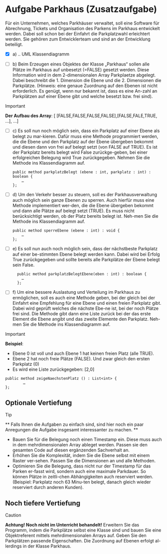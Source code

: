 # Aufgabe Parkhaus (Zusatzaufgabe)
Für ein Unternehmen, welches Parkhäuser verwaltet,
soll eine Software für Abrechnung, Tickets und Organisation
des Parkens im Parkhaus entwickelt werden.
Dabei soll schon bei der Einfahrt die Parkplatzwahl erleichtert
werden. Sie gehören zum Entwicklerteam und
sind an der Entwicklung beteiligt.

- [x] a) .. UML Klassendiagramm

- [ ] b) Beim Erzeugen eines Objektes der Klasse „Parkhaus“ sollen alle Plätze im Parkhaus auf unbesetzt (=FALSE) gesetzt werden. Diese Information wird in dem 2-dimensionalen Array Parkplaetze abgelegt. Dabei beschreibt die 1. Dimension die Ebene und die 2. Dimensionen die Parkplätze. (Hinweis: eine genaue Zuordnung auf den Ebenen ist nicht erforderlich. Es genügt, wenn nur bekannt ist, dass es eine An-zahl an Parkplätzen auf einer Ebene gibt und welche besetzt bzw. frei sind).

> [!IMPORTANT]
> **Der Aufbau des Array**:
> [ [FALSE,FALSE,FALSE,FALSE],[FALSE,FALE,TRUE, …], …]


- [ ] c)	Es soll nun noch möglich sein, dass ein Parkplatz auf einer Ebene als belegt zu mar-kieren. Dafür muss eine Methode programmiert werden, die die Ebene und den Parkplatz auf der Ebene übergeben bekommt und diesen dann von frei auf belegt setzt (von FALSE auf TRUE). Es ist der Parkplatz bereits belegt wird False zurückge-geben, bei einer erfolgreichen Belegung wird True zurückgegeben. Nehmen Sie die Methode ins Klassendiagramm auf.

    ```
    public method parkplatzBelegt (ebene : int, parkplatz : int) : boolean {
    	…
    };
    ```
- [ ] d)	Um den Verkehr besser zu steuern, soll es der Parkhausverwaltung auch möglich sein ganze Ebenen zu sperren. Auch hierfür muss eine Methode implementiert wer-den, die die Ebene übergeben bekommt und dann alle Plätze auf belegt setzt (TRUE). Es muss nicht berücksichtigt werden, ob der Platz bereits belegt ist. Neh-men Sie die Methode ins Klassendiagramm auf.
      
    ```
    public method sperreEbene (ebene : int) : void {
    	…
    };
    ```
- [ ] e)	Es soll nun auch noch möglich sein, dass der nächstbeste Parkplatz auf einer be-stimmten Ebene belegt werden kann. Dabei wird bei Erfolg True zurückgegeben und sollte bereits alle Parkplätze der Ebene belegt sein False.
	``` 
      public method parkplatzBelegtEbene(eben : int) : boolean {
	    …
      };
	```
- [ ] f)	Um eine bessere Auslastung und Verteilung im Parkhaus zu ermöglichen, soll es auch eine Methode geben, bei der gleich bei der Einfahrt eine Empfehlung für eine Ebene und einen freien Parkplatz gibt. Dabei wird geprüft welches die nächste Ebe-ne ist, bei der noch Plätze frei sind. Die Methode gibt dann eine Liste zurück bei der das erste Element die Ebene angibt und das zweite Elemente den Parkplatz. Neh-men Sie die Methode ins Klassendiagramm auf.

> [!IMPORTANT]
> **Beispiel**:
> -	Ebene 0 ist voll und auch Ebene 1 hat keinen freien Platz (alle TRUE). 
> -	Ebene 2 hat noch freie Plätze (FALSE). Und zwar gleich den ersten Parkplatz (0) 
> -	Es wird eine Liste zurückgegeben: [2,0]

```
public method zeigeNaechstenPlatz () : List<int> {
		…
};
```

## Optionale Vertiefung
> [!TIP]
>** Falls Ihnen die Aufgaben zu einfach sind, sind hier noch ein paar Anregungen die Aufgabe insgesamt interessanter zu machen. **
> -	Bauen Sie für die Belegung noch einen Timestamp ein. Diese muss auch in dem mehrdimensionalen Array ableget werden. Passen sie den gesamten Code auf diesen ergänzenden Sachverhalt an.
> -	Erhöhen Sie die Komplexität, indem Sie die Ebene selbst mit einem Raster ver-sehen. Passen Sie die Dimensionen an und alle Methoden. 
> -	Optimieren Sie die Belegung, dass nicht nur der Timestamp für das Parken er-fasst wird, sondern auch eine maximale Parkdauer. So können Plätze in zeitli-chen Abhängigkeiten auch reserviert werden. (Beispiel: Parkplatz noch 63 Minu-ten belegt, danach gleich wieder reserviert durch anderen Kunden).

## Noch tiefere Vertiefung
>[!Caution]
> **Achtung! Noch nicht im Unterricht behandelt!**
> Erweitern Sie das Programm, indem die Parkplätze selbst eine Klasse sind und bauen Sie eine Objektreferent mittels mehrdimensionalen Arrays auf. Geben Sie den Parkplätzen passende Eigenschaften. Die Zuordnung auf Ebenen erfolgt al-lerdings in der Klasse Parkhaus. 
